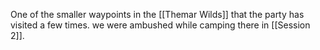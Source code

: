 One of the smaller waypoints in the [[Themar Wilds]] that the party has visited a few times. we were ambushed while camping there in [[Session 2]].